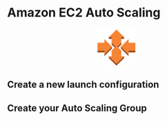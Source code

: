 # Amazon EC2 Auto Scaling

<p align="center"><img src="./images/logo.png"/></p>

## Create a new launch configuration

## Create your Auto Scaling Group



